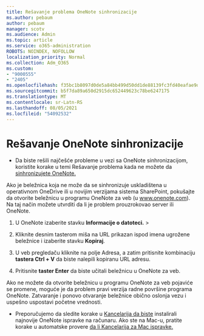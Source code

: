```yaml
---
title: Rešavanje problema OneNote sinhronizacije
ms.author: pebaum
author: pebaum
manager: scotv
ms.audience: Admin
ms.topic: article
ms.service: o365-administration
ROBOTS: NOINDEX, NOFOLLOW
localization_priority: Normal
ms.collection: Adm_O365
ms.custom:
- "9000555"
- "2405"
ms.openlocfilehash: f35bc1b8097d0de5a84bb499d50dd1de88139fc3fd40eafae9d3f4ad17d84d2a
ms.sourcegitcommit: b5f7da89a650d2915dc652449623c78be6247175
ms.translationtype: MT
ms.contentlocale: sr-Latn-RS
ms.lasthandoff: 08/05/2021
ms.locfileid: "54092532"
---
```

# <a name="troubleshoot-onenote-sync-issues"></a>Rešavanje OneNote sinhronizacije

* Da biste rešili najčešće probleme u vezi sa OneNote sinhronizacijom, koristite korake u temi Rešavanje problema kada ne možete da [sinhronizujete OneNote.](https://support.office.com/article/Fix-issues-when-you-can-t-sync-OneNote-299495ef-66d1-448f-90c1-b785a6968d45)

Ako je beležnica koja ne može da se sinhronizuje uskladištena u operativnom OneDrive ili u novijim verzijama sistema SharePoint, pokušajte da otvorite beležnicu u programu OneNote za veb (u www.onenote.com). Na taj način možete utvrditi da li je problem prouzrokovao server ili OneNote.

1. U OneNote izaberite stavku **Informacije o datoteci.**  >  

2. Kliknite desnim tasterom miša na URL prikazan ispod imena ugrožene beležnice i izaberite stavku **Kopiraj**.

3. U veb pregledaču kliknite na polje Adresa, a zatim pritisnite kombinaciju **tastera Ctrl + V** da biste nalepili kopiranu URL adresu.

4. Pritisnite **taster Enter** da biste učitali beležnicu u OneNote za veb.

Ako ne možete da otvorite beležnicu u programu OneNote za veb pojaviće se promene, moguće je da problem pravi verzija radne površine programa OneNote. Zatvaranje i ponovo otvaranje beležnice obično oslonja vezu i uspešno uspostavi početne vrednosti.

* Preporučujemo da sledite korake u [Kancelarija da biste](https://support.office.com/article/Install-Office-updates-2ab296f3-7f03-43a2-8e50-46de917611c5) instalirali najnovije OneNote ispravke na računaru. Ako ste na Mac-u, pratite korake u automatske provere [da li Kancelarija za Mac ispravke.](https://support.office.com/article/update-office-for-mac-automatically-bfd1e497-c24d-4754-92ab-910a4074d7c1)